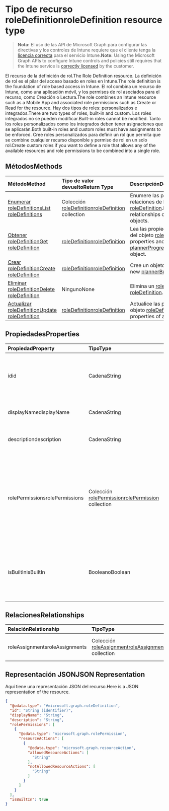 # <a name="roledefinition-resource-type"></a><span data-ttu-id="272f4-101">Tipo de recurso roleDefinition</span><span class="sxs-lookup"><span data-stu-id="272f4-101">roleDefinition resource type</span></span>

> <span data-ttu-id="272f4-102">**Nota:** El uso de las API de Microsoft Graph para configurar las directivas y los controles de Intune requiere que el cliente tenga la [licencia correcta](https://go.microsoft.com/fwlink/?linkid=839381) para el servicio Intune.</span><span class="sxs-lookup"><span data-stu-id="272f4-102">**Note:** Using the Microsoft Graph APIs to configure Intune controls and policies still requires that the Intune service is [correctly licensed](https://go.microsoft.com/fwlink/?linkid=839381) by the customer.</span></span>

<span data-ttu-id="272f4-103">El recurso de la definición de rol.</span><span class="sxs-lookup"><span data-stu-id="272f4-103">The Role Definition resource.</span></span> <span data-ttu-id="272f4-104">La definición de rol es el pilar del acceso basado en roles en Intune.</span><span class="sxs-lookup"><span data-stu-id="272f4-104">The role definition is the foundation of role based access in Intune.</span></span> <span data-ttu-id="272f4-105">El rol combina un recurso de Intune, como una aplicación móvil, y los permisos de rol asociados para el recurso, como Creación o Lectura.</span><span class="sxs-lookup"><span data-stu-id="272f4-105">The role combines an Intune resource such as a Mobile App and associated role permissions such as Create or Read for the resource.</span></span> <span data-ttu-id="272f4-106">Hay dos tipos de roles: personalizados e integrados.</span><span class="sxs-lookup"><span data-stu-id="272f4-106">There are two types of roles, built-in and custom.</span></span> <span data-ttu-id="272f4-107">Los roles integrados no se pueden modificar.</span><span class="sxs-lookup"><span data-stu-id="272f4-107">Built-in roles cannot be modified.</span></span> <span data-ttu-id="272f4-108">Tanto los roles personalizados como los integrados deben tener asignaciones que se aplicarán.</span><span class="sxs-lookup"><span data-stu-id="272f4-108">Both built-in roles and custom roles must have assignments to be enforced.</span></span> <span data-ttu-id="272f4-109">Cree roles personalizados para definir un rol que permita que se combine cualquier recurso disponible y permiso de rol en un solo rol.</span><span class="sxs-lookup"><span data-stu-id="272f4-109">Create custom roles if you want to define a role that allows any of the available resources and role permissions to be combined into a single role.</span></span>
## <a name="methods"></a><span data-ttu-id="272f4-110">Métodos</span><span class="sxs-lookup"><span data-stu-id="272f4-110">Methods</span></span>
|<span data-ttu-id="272f4-111">Método</span><span class="sxs-lookup"><span data-stu-id="272f4-111">Method</span></span>|<span data-ttu-id="272f4-112">Tipo de valor devuelto</span><span class="sxs-lookup"><span data-stu-id="272f4-112">Return Type</span></span>|<span data-ttu-id="272f4-113">Descripción</span><span class="sxs-lookup"><span data-stu-id="272f4-113">Description</span></span>|
|:---|:---|:---|
|[<span data-ttu-id="272f4-114">Enumerar roleDefinitions</span><span class="sxs-lookup"><span data-stu-id="272f4-114">List roleDefinitions</span></span>](../api/intune_rbac_roledefinition_list.md)|<span data-ttu-id="272f4-115">Colección [roleDefinition](../resources/intune_rbac_roledefinition.md)</span><span class="sxs-lookup"><span data-stu-id="272f4-115">[roleDefinition](../resources/intune_rbac_roledefinition.md) collection</span></span>|<span data-ttu-id="272f4-116">Enumere las propiedades y las relaciones de los objetos [roleDefinition](../resources/intune_rbac_roledefinition.md).</span><span class="sxs-lookup"><span data-stu-id="272f4-116">List properties and relationships of the [roleDefinition](../resources/intune_rbac_roledefinition.md) objects.</span></span>|
|[<span data-ttu-id="272f4-117">Obtener roleDefinition</span><span class="sxs-lookup"><span data-stu-id="272f4-117">Get roleDefinition</span></span>](../api/intune_rbac_roledefinition_get.md)|[<span data-ttu-id="272f4-118">roleDefinition</span><span class="sxs-lookup"><span data-stu-id="272f4-118">roleDefinition</span></span>](../resources/intune_rbac_roledefinition.md)|<span data-ttu-id="272f4-119">Lea las propiedades y las relaciones del objeto [roleDefinition](../resources/intune_rbac_roledefinition.md).</span><span class="sxs-lookup"><span data-stu-id="272f4-119">Read properties and relationships of [plannerProgressTaskBoardTaskFormat](../resources/intune_rbac_roledefinition.md) object.</span></span>|
|[<span data-ttu-id="272f4-120">Crear roleDefinition</span><span class="sxs-lookup"><span data-stu-id="272f4-120">Create roleDefinition</span></span>](../api/intune_rbac_roledefinition_create.md)|[<span data-ttu-id="272f4-121">roleDefinition</span><span class="sxs-lookup"><span data-stu-id="272f4-121">roleDefinition</span></span>](../resources/intune_rbac_roledefinition.md)|<span data-ttu-id="272f4-122">Cree un objeto [roleDefinition](../resources/intune_rbac_roledefinition.md).</span><span class="sxs-lookup"><span data-stu-id="272f4-122">Create a new [plannerBucket](../resources/intune_rbac_roledefinition.md) object.</span></span>|
|[<span data-ttu-id="272f4-123">Eliminar roleDefinition</span><span class="sxs-lookup"><span data-stu-id="272f4-123">Delete roleDefinition</span></span>](../api/intune_rbac_roledefinition_delete.md)|<span data-ttu-id="272f4-124">Ninguno</span><span class="sxs-lookup"><span data-stu-id="272f4-124">None</span></span>|<span data-ttu-id="272f4-125">Elimina un [roleDefinition](../resources/intune_rbac_roledefinition.md).</span><span class="sxs-lookup"><span data-stu-id="272f4-125">Deletes a [roleDefinition](../resources/intune_rbac_roledefinition.md).</span></span>|
|[<span data-ttu-id="272f4-126">Actualizar roleDefinition</span><span class="sxs-lookup"><span data-stu-id="272f4-126">Update roleDefinition</span></span>](../api/intune_rbac_roledefinition_update.md)|[<span data-ttu-id="272f4-127">roleDefinition</span><span class="sxs-lookup"><span data-stu-id="272f4-127">roleDefinition</span></span>](../resources/intune_rbac_roledefinition.md)|<span data-ttu-id="272f4-128">Actualice las propiedades de un objeto [roleDefinition](../resources/intune_rbac_roledefinition.md).</span><span class="sxs-lookup"><span data-stu-id="272f4-128">Update the properties of a [calendar](../resources/intune_rbac_roledefinition.md) object.</span></span>|

## <a name="properties"></a><span data-ttu-id="272f4-129">Propiedades</span><span class="sxs-lookup"><span data-stu-id="272f4-129">Properties</span></span>
|<span data-ttu-id="272f4-130">Propiedad</span><span class="sxs-lookup"><span data-stu-id="272f4-130">Property</span></span>|<span data-ttu-id="272f4-131">Tipo</span><span class="sxs-lookup"><span data-stu-id="272f4-131">Type</span></span>|<span data-ttu-id="272f4-132">Descripción</span><span class="sxs-lookup"><span data-stu-id="272f4-132">Description</span></span>|
|:---|:---|:---|
|<span data-ttu-id="272f4-133">id</span><span class="sxs-lookup"><span data-stu-id="272f4-133">id</span></span>|<span data-ttu-id="272f4-134">Cadena</span><span class="sxs-lookup"><span data-stu-id="272f4-134">String</span></span>|<span data-ttu-id="272f4-135">Clave de la entidad.</span><span class="sxs-lookup"><span data-stu-id="272f4-135">Key of the setting.</span></span> <span data-ttu-id="272f4-136">Es de solo lectura y generada automáticamente.</span><span class="sxs-lookup"><span data-stu-id="272f4-136">This is read-only and automatically generated.</span></span>|
|<span data-ttu-id="272f4-137">displayName</span><span class="sxs-lookup"><span data-stu-id="272f4-137">displayName</span></span>|<span data-ttu-id="272f4-138">Cadena</span><span class="sxs-lookup"><span data-stu-id="272f4-138">String</span></span>|<span data-ttu-id="272f4-139">Nombre para mostrar de la definición de rol.</span><span class="sxs-lookup"><span data-stu-id="272f4-139">Display Name of the Role definition.</span></span>|
|<span data-ttu-id="272f4-140">description</span><span class="sxs-lookup"><span data-stu-id="272f4-140">description</span></span>|<span data-ttu-id="272f4-141">Cadena</span><span class="sxs-lookup"><span data-stu-id="272f4-141">String</span></span>|<span data-ttu-id="272f4-142">Descripción de la definición de rol.</span><span class="sxs-lookup"><span data-stu-id="272f4-142">Description of the Role definition.</span></span>|
|<span data-ttu-id="272f4-143">rolePermissions</span><span class="sxs-lookup"><span data-stu-id="272f4-143">rolePermissions</span></span>|<span data-ttu-id="272f4-144">Colección [rolePermission](../resources/intune_rbac_rolepermission.md)</span><span class="sxs-lookup"><span data-stu-id="272f4-144">[rolePermission](../resources/intune_rbac_rolepermission.md) collection</span></span>|<span data-ttu-id="272f4-145">Lista de los permisos de rol que puede realizar este rol.</span><span class="sxs-lookup"><span data-stu-id="272f4-145">List of Role Permissions this role is allowed to perform.</span></span> <span data-ttu-id="272f4-146">Estos deben coincidir con el actionName que se definió como parte de rolePermission.</span><span class="sxs-lookup"><span data-stu-id="272f4-146">These must match the actionName that is defined as part of the rolePermission.</span></span>|
|<span data-ttu-id="272f4-147">isBuiltIn</span><span class="sxs-lookup"><span data-stu-id="272f4-147">isBuiltIn</span></span>|<span data-ttu-id="272f4-148">Booleano</span><span class="sxs-lookup"><span data-stu-id="272f4-148">Boolean</span></span>|<span data-ttu-id="272f4-149">Tipo de rol.</span><span class="sxs-lookup"><span data-stu-id="272f4-149">Type of Role.</span></span> <span data-ttu-id="272f4-150">Se establece en True si está integrado o en False si es una definición de rol personalizada.</span><span class="sxs-lookup"><span data-stu-id="272f4-150">Set to True if it is built-in, or set to False if it is a custom role definition.</span></span>|

## <a name="relationships"></a><span data-ttu-id="272f4-151">Relaciones</span><span class="sxs-lookup"><span data-stu-id="272f4-151">Relationships</span></span>
|<span data-ttu-id="272f4-152">Relación</span><span class="sxs-lookup"><span data-stu-id="272f4-152">Relationship</span></span>|<span data-ttu-id="272f4-153">Tipo</span><span class="sxs-lookup"><span data-stu-id="272f4-153">Type</span></span>|<span data-ttu-id="272f4-154">Descripción</span><span class="sxs-lookup"><span data-stu-id="272f4-154">Description</span></span>|
|:---|:---|:---|
|<span data-ttu-id="272f4-155">roleAssignments</span><span class="sxs-lookup"><span data-stu-id="272f4-155">roleAssignments</span></span>|<span data-ttu-id="272f4-156">Colección [roleAssignment](../resources/intune_rbac_roleassignment.md)</span><span class="sxs-lookup"><span data-stu-id="272f4-156">[roleAssignment](../resources/intune_rbac_roleassignment.md) collection</span></span>|<span data-ttu-id="272f4-157">Lista de asignaciones de rol para este rol.</span><span class="sxs-lookup"><span data-stu-id="272f4-157">List of Role assignments for this role definition.</span></span>|

## <a name="json-representation"></a><span data-ttu-id="272f4-158">Representación JSON</span><span class="sxs-lookup"><span data-stu-id="272f4-158">JSON Representation</span></span>
<span data-ttu-id="272f4-159">Aquí tiene una representación JSON del recurso.</span><span class="sxs-lookup"><span data-stu-id="272f4-159">Here is a JSON representation of the resource.</span></span>
<!-- {
  "blockType": "resource",
  "keyProperty": "id",
  "@odata.type": "microsoft.graph.roleDefinition"
}
-->
``` json
{
  "@odata.type": "#microsoft.graph.roleDefinition",
  "id": "String (identifier)",
  "displayName": "String",
  "description": "String",
  "rolePermissions": [
    {
      "@odata.type": "microsoft.graph.rolePermission",
      "resourceActions": [
        {
          "@odata.type": "microsoft.graph.resourceAction",
          "allowedResourceActions": [
            "String"
          ],
          "notAllowedResourceActions": [
            "String"
          ]
        }
      ]
    }
  ],
  "isBuiltIn": true
}
```



